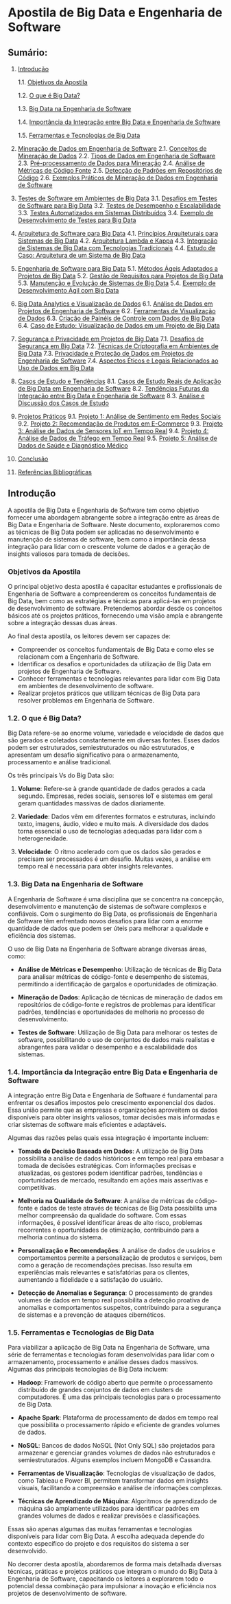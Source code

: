 
# Apostila de Big Data e Engenharia de Software

## Sumário:

1. [Introdução](#introdução)

   1.1. [Objetivos da Apostila](#objetivos-da-apostila)
   
   1.2. [O que é Big Data?](#o-que-é-big-data)
   
   1.3. [Big Data na Engenharia de Software](#big-data-na-engenharia-de-software)
   
   1.4. [Importância da Integração entre Big Data e Engenharia de Software](#importância-da-integração-entre-big-data-e-engenharia-de-software)
   
   1.5. [Ferramentas e Tecnologias de Big Data](#ferramentas-e-tecnologias-de-big-data)

3. [Mineração de Dados em Engenharia de Software](#mineração-de-dados-em-engenharia-de-software)
   2.1. [Conceitos de Mineração de Dados](#conceitos-de-mineração-de-dados)
   2.2. [Tipos de Dados em Engenharia de Software](#tipos-de-dados-em-engenharia-de-software)
   2.3. [Pré-processamento de Dados para Mineração](#pré-processamento-de-dados-para-mineração)
   2.4. [Análise de Métricas de Código Fonte](#análise-de-métricas-de-código-fonte)
   2.5. [Detecção de Padrões em Repositórios de Código](#detecção-de-padrões-em-repositórios-de-código)
   2.6. [Exemplos Práticos de Mineração de Dados em Engenharia de Software](#exemplos-práticos-de-mineração-de-dados-em-engenharia-de-software)

4. [Testes de Software em Ambientes de Big Data](#testes-de-software-em-ambientes-de-big-data)
   3.1. [Desafios em Testes de Software para Big Data](#desafios-em-testes-de-software-para-big-data)
   3.2. [Testes de Desempenho e Escalabilidade](#testes-de-desempenho-e-escalabilidade)
   3.3. [Testes Automatizados em Sistemas Distribuídos](#testes-automatizados-em-sistemas-distribuídos)
   3.4. [Exemplo de Desenvolvimento de Testes para Big Data](#exemplo-de-desenvolvimento-de-testes-para-big-data)

5. [Arquitetura de Software para Big Data](#arquitetura-de-software-para-big-data)
   4.1. [Princípios Arquiteturais para Sistemas de Big Data](#princípios-arquiteturais-para-sistemas-de-big-data)
   4.2. [Arquitetura Lambda e Kappa](#arquitetura-lambda-e-kappa)
   4.3. [Integração de Sistemas de Big Data com Tecnologias Tradicionais](#integração-de-sistemas-de-big-data-com-tecnologias-tradicionais)
   4.4. [Estudo de Caso: Arquitetura de um Sistema de Big Data](#estudo-de-caso-arquitetura-de-um-sistema-de-big-data)

6. [Engenharia de Software para Big Data](#engenharia-de-software-para-big-data)
   5.1. [Métodos Ágeis Adaptados a Projetos de Big Data](#métodos-ágeis-adaptados-a-projetos-de-big-data)
   5.2. [Gestão de Requisitos para Projetos de Big Data](#gestão-de-requisitos-para-projetos-de-big-data)
   5.3. [Manutenção e Evolução de Sistemas de Big Data](#manutenção-e-evolução-de-sistemas-de-big-data)
   5.4. [Exemplo de Desenvolvimento Ágil com Big Data](#exemplo-de-desenvolvimento-ágil-com-big-data)

7. [Big Data Analytics e Visualização de Dados](#big-data-analytics-e-visualização-de-dados)
   6.1. [Análise de Dados em Projetos de Engenharia de Software](#análise-de-dados-em-projetos-de-engenharia-de-software)
   6.2. [Ferramentas de Visualização de Dados](#ferramentas-de-visualização-de-dados)
   6.3. [Criação de Painéis de Controle com Dados de Big Data](#criação-de-painéis-de-controle-com-dados-de-big-data)
   6.4. [Caso de Estudo: Visualização de Dados em um Projeto de Big Data](#caso-de-estudo-visualização-de-dados-em-um-projeto-de-big-data)

8. [Segurança e Privacidade em Projetos de Big Data](#segurança-e-privacidade-em-projetos-de-big-data)
   7.1. [Desafios de Segurança em Big Data](#desafios-de-segurança-em-big-data)
   7.2. [Técnicas de Criptografia em Ambientes de Big Data](#técnicas-de-criptografia-em-ambientes-de-big-data)
   7.3. [Privacidade e Proteção de Dados em Projetos de Engenharia de Software](#privacidade-e-proteção-de-dados-em-projetos-de-engenharia-de-software)
   7.4. [Aspectos Éticos e Legais Relacionados ao Uso de Dados em Big Data](#aspectos-éticos-e-legais-relacionados-ao-uso-de-dados-em-big-data)

9. [Casos de Estudo e Tendências](#casos-de-estudo-e-tendências)
   8.1. [Casos de Estudo Reais de Aplicação de Big Data em Engenharia de Software](#casos-de-estudo-reais-de-aplicação-de-big-data-em-engenharia-de-software)
   8.2. [Tendências Futuras da Integração entre Big Data e Engenharia de Software](#tendências-futuras-da-integração-entre-big-data-e-engenharia-de-software)
   8.3. [Análise e Discussão dos Casos de Estudo](#análise-e-discussão-dos-casos-de-estudo)

10. [Projetos Práticos](#projetos-práticos)
   9.1. [Projeto 1: Análise de Sentimento em Redes Sociais](#projeto-1-análise-de-sentimento-em-redes-sociais)
   9.2. [Projeto 2: Recomendação de Produtos em E-Commerce](#projeto-2-recomendação-de-produtos-em-e-commerce)
   9.3. [Projeto 3: Análise de Dados de Sensores IoT em Tempo Real](#projeto-3-análise-de-dados-de-sensores-iot-em-tempo-real)
   9.4. [Projeto 4: Análise de Dados de Tráfego em Tempo Real](#projeto-4-análise-de-dados-de-tráfego-em-tempo-real)
   9.5. [Projeto 5: Análise de Dados de Saúde e Diagnóstico Médico](#projeto-5-análise-de-dados-de-saúde-e-diagnóstico-médico)

11. [Conclusão](#conclusão)

12. [Referências Bibliográficas](#referências-bibliográficas)


## Introdução

A apostila de Big Data e Engenharia de Software tem como objetivo fornecer uma abordagem abrangente sobre a integração entre as áreas de Big Data e Engenharia de Software. Neste documento, exploraremos como as técnicas de Big Data podem ser aplicadas no desenvolvimento e manutenção de sistemas de software, bem como a importância dessa integração para lidar com o crescente volume de dados e a geração de insights valiosos para tomada de decisões.

### Objetivos da Apostila

O principal objetivo desta apostila é capacitar estudantes e profissionais de Engenharia de Software a compreenderem os conceitos fundamentais de Big Data, bem como as estratégias e técnicas para aplicá-las em projetos de desenvolvimento de software. Pretendemos abordar desde os conceitos básicos até os projetos práticos, fornecendo uma visão ampla e abrangente sobre a integração dessas duas áreas.

Ao final desta apostila, os leitores devem ser capazes de:

-   Compreender os conceitos fundamentais de Big Data e como eles se relacionam com a Engenharia de Software.
-   Identificar os desafios e oportunidades da utilização de Big Data em projetos de Engenharia de Software.
-   Conhecer ferramentas e tecnologias relevantes para lidar com Big Data em ambientes de desenvolvimento de software.
-   Realizar projetos práticos que utilizam técnicas de Big Data para resolver problemas em Engenharia de Software.

### 1.2. O que é Big Data?

Big Data refere-se ao enorme volume, variedade e velocidade de dados que são gerados e coletados constantemente em diversas fontes. Esses dados podem ser estruturados, semiestruturados ou não estruturados, e apresentam um desafio significativo para o armazenamento, processamento e análise tradicional.

Os três principais Vs do Big Data são:

1.  **Volume**: Refere-se à grande quantidade de dados gerados a cada segundo. Empresas, redes sociais, sensores IoT e sistemas em geral geram quantidades massivas de dados diariamente.
    
2.  **Variedade**: Dados vêm em diferentes formatos e estruturas, incluindo texto, imagens, áudio, vídeo e muito mais. A diversidade dos dados torna essencial o uso de tecnologias adequadas para lidar com a heterogeneidade.
    
3.  **Velocidade**: O ritmo acelerado com que os dados são gerados e precisam ser processados é um desafio. Muitas vezes, a análise em tempo real é necessária para obter insights relevantes.
    

### 1.3. Big Data na Engenharia de Software

A Engenharia de Software é uma disciplina que se concentra na concepção, desenvolvimento e manutenção de sistemas de software complexos e confiáveis. Com o surgimento do Big Data, os profissionais de Engenharia de Software têm enfrentado novos desafios para lidar com a enorme quantidade de dados que podem ser úteis para melhorar a qualidade e eficiência dos sistemas.

O uso de Big Data na Engenharia de Software abrange diversas áreas, como:

-   **Análise de Métricas e Desempenho**: Utilização de técnicas de Big Data para analisar métricas de código-fonte e desempenho de sistemas, permitindo a identificação de gargalos e oportunidades de otimização.
    
-   **Mineração de Dados**: Aplicação de técnicas de mineração de dados em repositórios de código-fonte e registros de problemas para identificar padrões, tendências e oportunidades de melhoria no processo de desenvolvimento.
    
-   **Testes de Software**: Utilização de Big Data para melhorar os testes de software, possibilitando o uso de conjuntos de dados mais realistas e abrangentes para validar o desempenho e a escalabilidade dos sistemas.
    

### 1.4. Importância da Integração entre Big Data e Engenharia de Software

A integração entre Big Data e Engenharia de Software é fundamental para enfrentar os desafios impostos pelo crescimento exponencial dos dados. Essa união permite que as empresas e organizações aproveitem os dados disponíveis para obter insights valiosos, tomar decisões mais informadas e criar sistemas de software mais eficientes e adaptáveis.

Algumas das razões pelas quais essa integração é importante incluem:

-   **Tomada de Decisão Baseada em Dados**: A utilização de Big Data possibilita a análise de dados históricos e em tempo real para embasar a tomada de decisões estratégicas. Com informações precisas e atualizadas, os gestores podem identificar padrões, tendências e oportunidades de mercado, resultando em ações mais assertivas e competitivas.

-   **Melhoria na Qualidade do Software**: A análise de métricas de código-fonte e dados de teste através de técnicas de Big Data possibilita uma melhor compreensão da qualidade do software. Com essas informações, é possível identificar áreas de alto risco, problemas recorrentes e oportunidades de otimização, contribuindo para a melhoria contínua do sistema.
    
-   **Personalização e Recomendações**: A análise de dados de usuários e comportamentos permite a personalização de produtos e serviços, bem como a geração de recomendações precisas. Isso resulta em experiências mais relevantes e satisfatórias para os clientes, aumentando a fidelidade e a satisfação do usuário.
    
-   **Detecção de Anomalias e Segurança**: O processamento de grandes volumes de dados em tempo real possibilita a detecção proativa de anomalias e comportamentos suspeitos, contribuindo para a segurança de sistemas e a prevenção de ataques cibernéticos.
    

### 1.5. Ferramentas e Tecnologias de Big Data

Para viabilizar a aplicação de Big Data na Engenharia de Software, uma série de ferramentas e tecnologias foram desenvolvidas para lidar com o armazenamento, processamento e análise desses dados massivos. Algumas das principais tecnologias de Big Data incluem:

-   **Hadoop**: Framework de código aberto que permite o processamento distribuído de grandes conjuntos de dados em clusters de computadores. É uma das principais tecnologias para o processamento de Big Data.
    
-   **Apache Spark**: Plataforma de processamento de dados em tempo real que possibilita o processamento rápido e eficiente de grandes volumes de dados.
    
-   **NoSQL**: Bancos de dados NoSQL (Not Only SQL) são projetados para armazenar e gerenciar grandes volumes de dados não estruturados e semiestruturados. Alguns exemplos incluem MongoDB e Cassandra.
    
-   **Ferramentas de Visualização**: Tecnologias de visualização de dados, como Tableau e Power BI, permitem transformar dados em insights visuais, facilitando a compreensão e análise de informações complexas.
    
-   **Técnicas de Aprendizado de Máquina**: Algoritmos de aprendizado de máquina são amplamente utilizados para identificar padrões em grandes volumes de dados e realizar previsões e classificações.
    

Essas são apenas algumas das muitas ferramentas e tecnologias disponíveis para lidar com Big Data. A escolha adequada depende do contexto específico do projeto e dos requisitos do sistema a ser desenvolvido.

No decorrer desta apostila, abordaremos de forma mais detalhada diversas técnicas, práticas e projetos práticos que integram o mundo do Big Data à Engenharia de Software, capacitando os leitores a explorarem todo o potencial dessa combinação para impulsionar a inovação e eficiência nos projetos de desenvolvimento de software.
